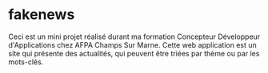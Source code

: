 # fakenews
Ceci est un mini projet réalisé durant ma formation Concepteur Développeur d'Applications chez AFPA Champs Sur Marne. Cette web application est un site qui présente des actualités, qui peuvent être triées par thème ou par les mots-clés.
